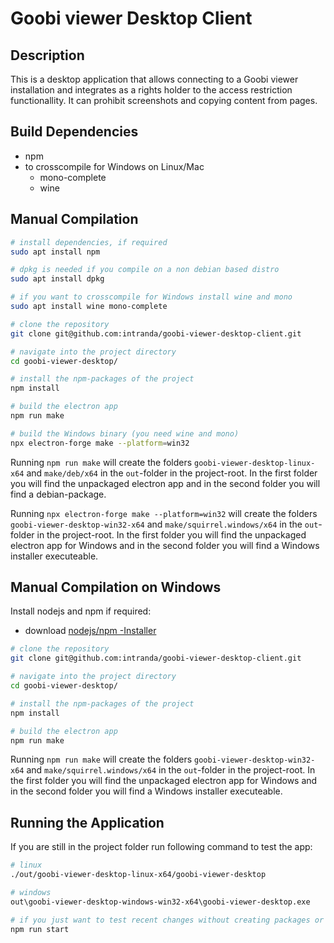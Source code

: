 # Goobi viewer Desktop Client


## Description
This is a desktop application that allows connecting to a Goobi viewer installation and integrates as a rights holder to the access restriction functionallity. It can prohibit screenshots and copying content from pages.


## Build Dependencies
* npm
* to crosscompile for Windows on Linux/Mac
  * mono-complete
  * wine


## Manual Compilation
```bash
# install dependencies, if required
sudo apt install npm

# dpkg is needed if you compile on a non debian based distro
sudo apt install dpkg

# if you want to crosscompile for Windows install wine and mono
sudo apt install wine mono-complete

# clone the repository
git clone git@github.com:intranda/goobi-viewer-desktop-client.git

# navigate into the project directory
cd goobi-viewer-desktop/

# install the npm-packages of the project
npm install

# build the electron app
npm run make

# build the Windows binary (you need wine and mono)
npx electron-forge make --platform=win32

```
Running `npm run make` will create the folders `goobi-viewer-desktop-linux-x64` and `make/deb/x64` in the `out`-folder in the project-root. In the first folder you will find the unpackaged electron app and in the second folder you will find a debian-package.

Running `npx electron-forge make --platform=win32` will create the folders `goobi-viewer-desktop-win32-x64` and `make/squirrel.windows/x64` in the `out`-folder in the project-root. In the first folder you will find the unpackaged electron app for Windows and in the second folder you will find a Windows installer executeable.


## Manual Compilation on Windows
Install nodejs and npm if required:
* download [nodejs/npm -Installer](https://nodejs.org/en/download/)


```bash
# clone the repository
git clone git@github.com:intranda/goobi-viewer-desktop-client.git

# navigate into the project directory
cd goobi-viewer-desktop/

# install the npm-packages of the project
npm install

# build the electron app
npm run make
```
Running `npm run make` will create the folders `goobi-viewer-desktop-win32-x64` and `make/squirrel.windows/x64` in the `out`-folder in the project-root. In the first folder you will find the unpackaged electron app for Windows and in the second folder you will find a Windows installer executeable.


## Running the Application
If you are still in the project folder run following command to test the app:
```bash
# linux
./out/goobi-viewer-desktop-linux-x64/goobi-viewer-desktop

# windows
out\goobi-viewer-desktop-windows-win32-x64\goobi-viewer-desktop.exe

# if you just want to test recent changes without creating packages or installers
npm run start
```
